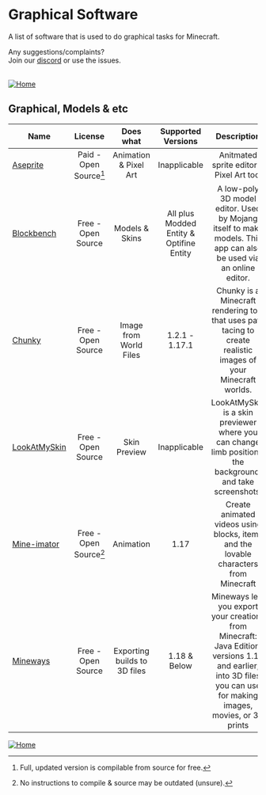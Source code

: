 # Graphical Software
A list of software that is used to do graphical tasks for Minecraft.

Any suggestions/complaints?<br>
Join our [discord](https://discord.gg/8nzHYhVUQS) or use the issues.<br><br>

[![Home](https://i.imgur.com/zGuelkW.png)](/README.md)

## Graphical, Models & etc

| Name | License | Does what | Supported Versions | Description |
| --- | :---: | :---: | :---: | :---: |
| [Aseprite](https://www.aseprite.org) | Paid - Open Source[^1] | Animation & Pixel Art | Inapplicable | Anitmated sprite editor & Pixel Art tool |
| [Blockbench](https://www.blockbench.net) | Free - Open Source | Models & Skins | All plus Modded Entity & Optifine Entity | A low-poly 3D model editor. Used by Mojang itself to make models. This app can also be used via an online editor. |
| [Chunky](https://chunky.llbit.se) | Free - Open Source | Image from World Files | 1.2.1 - 1.17.1 | Chunky is a Minecraft rendering tool that uses path tacing to create realistic images of your Minecraft worlds. |
| [LookAtMySkin](https://www.planetminecraft.com/mod/lookatmyskin-v10---skin-previewer/) | Free - Open Source | Skin Preview | Inapplicable | LookAtMySkin is a skin previewer where you can change limb positions, the background, and take screenshots, |
| [Mine-imator](https://www.mineimator.com) | Free - Open Source[^2] | Animation | 1.17 | Create animated videos using blocks, items and the lovable characters from Minecraft |
| [Mineways](https://www.realtimerendering.com/erich/minecraft/public/mineways/) | Free - Open Source | Exporting builds to 3D files | 1.18 & Below | Mineways lets you export your creations from Minecraft: Java Edition, versions 1.18 and earlier, into 3D files you can use for making images, movies, or 3D prints |

[![Home](https://i.imgur.com/zGuelkW.png)](/README.md)

[^1]: Full, updated version is compilable from source for free.
[^2]: No instructions to compile & source may be outdated (unsure).
